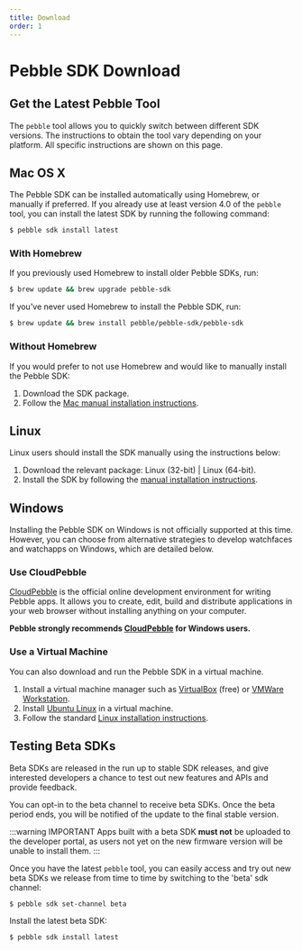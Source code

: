 ```yaml
---
title: Download
order: 1
---
```


# Pebble SDK Download

## Get the Latest Pebble Tool

The `pebble` tool allows you to quickly switch between different SDK versions.
The instructions to obtain the tool vary depending on your platform. All
specific instructions are shown on this page.


## Mac OS X

The Pebble SDK can be installed automatically using Homebrew, or manually if
preferred. If you already use at least version 4.0 of the `pebble` tool, you can
install the latest SDK by running the following command:

```bash
$ pebble sdk install latest
```


### With Homebrew

If you previously used Homebrew to install older Pebble SDKs, run:

```bash
$ brew update && brew upgrade pebble-sdk
```

If you've never used Homebrew to install the Pebble SDK, run:

```bash
$ brew update && brew install pebble/pebble-sdk/pebble-sdk
```


### Without Homebrew

If you would prefer to not use Homebrew and would like to manually install the
Pebble SDK:

1. Download the
   <a :href="`${$PEBBLETOOL_ROOT}pebble-sdk-${$PEBBLETOOL_VERSION}-mac.tar.bz2`">SDK package</a>.
2. Follow the [Mac manual installation instructions](/sdk/install/mac/).


## Linux

Linux users should install the SDK manually using the instructions below:

1. Download the relevant package:
   <a :href="`${$PEBBLETOOL_ROOT}pebble-sdk-${$PEBBLETOOL_VERSION}-linux32.tar.bz2`">Linux (32-bit)</a> |
   <a :href="`${$PEBBLETOOL_ROOT}pebble-sdk-${$PEBBLETOOL_VERSION}-linux64.tar.bz2`">Linux (64-bit)</a>.
2. Install the SDK by following the
   [manual installation instructions](/sdk/install/linux/).


## Windows

Installing the Pebble SDK on Windows is not officially supported at this time.
However, you can choose from alternative strategies to develop watchfaces and
watchapps on Windows, which are detailed below.


### Use CloudPebble

[CloudPebble]({{$CLOUDPEBBLE_URL}}) is the official online development
environment for writing Pebble apps. It allows you to create, edit, build and
distribute applications in your web browser without installing anything on your
computer.

**Pebble strongly recommends [CloudPebble]({{$CLOUDPEBBLE_URL}}) for
Windows users.**


### Use a Virtual Machine

You can also download and run the Pebble SDK in a virtual machine.

 1. Install a virtual machine manager such as
   [VirtualBox](http://www.virtualbox.org) (free) or
   [VMWare Workstation](http://www.vmware.com/products/workstation/).
 2. Install [Ubuntu Linux](http://www.ubuntu.com/) in a virtual machine.
 3. Follow the standard [Linux installation instructions](/sdk/install/linux/).


## Testing Beta SDKs

Beta SDKs are released in the run up to stable SDK releases, and give interested
developers a chance to test out new features and APIs and provide feedback.

You can opt-in to the beta channel to receive beta SDKs. Once the beta period ends,
you will be notified of the update to the final stable version.

:::warning IMPORTANT
Apps built with a beta SDK **must not** be uploaded to the developer portal, as
users not yet on the new firmware version will be unable to install them.
:::

Once you have the latest `pebble` tool, you can easily access and try out new
beta SDKs we release from time to time by switching to the 'beta' sdk channel:

```bash
$ pebble sdk set-channel beta
```

Install the latest beta SDK:

```bash
$ pebble sdk install latest
```
